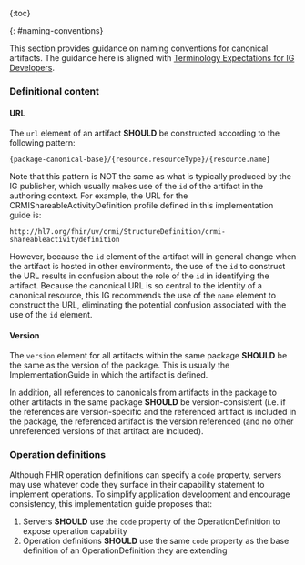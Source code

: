 {:toc}

{: #naming-conventions}

This section provides guidance on naming conventions for canonical artifacts. The guidance here is aligned with [Terminology Expectations for IG Developers](https://confluence.hl7.org/display/TSMG/Terminology+Expectations+for+IG+Developers).

### Definitional content

#### URL

The `url` element of an artifact **SHOULD** be constructed according to the following pattern:

```
{package-canonical-base}/{resource.resourceType}/{resource.name}
```

Note that this pattern is NOT the same as what is typically produced by the IG publisher, which usually makes use of the `id` of the artifact in the authoring context. For example, the URL for the CRMIShareableActivityDefinition profile defined in this implementation guide is:

```
http://hl7.org/fhir/uv/crmi/StructureDefinition/crmi-shareableactivitydefinition
```

However, because the `id` element of the artifact will in general change when the artifact is hosted in other environments, the use of the `id` to construct the URL results in confusion about the role of the `id` in identifying the artifact. Because the canonical URL is so central to the identity of a canonical resource, this IG recommends the use of the `name` element to construct the URL, eliminating the potential confusion associated with the use of the `id` element.

#### Version

The `version` element for all artifacts within the same package **SHOULD** be the same as the version of the package. This is usually the ImplementationGuide in which the artifact is defined.

In addition, all references to canonicals from artifacts in the package to other artifacts in the same package **SHOULD** be version-consistent (i.e. if the references are version-specific and the referenced artifact is included in the package, the referenced artifact is the version referenced (and no other unreferenced versions of that artifact are included).

### Operation definitions

Although FHIR operation definitions can specify a `code` property, servers may use whatever code they surface in their capability statement to implement operations. To simplify application development and encourage consistency, this implementation guide proposes that:

1. Servers **SHOULD** use the `code` property of the OperationDefinition to expose operation capability
2. Operation definitions **SHOULD** use the same `code` property as the base definition of an OperationDefinition they are extending

